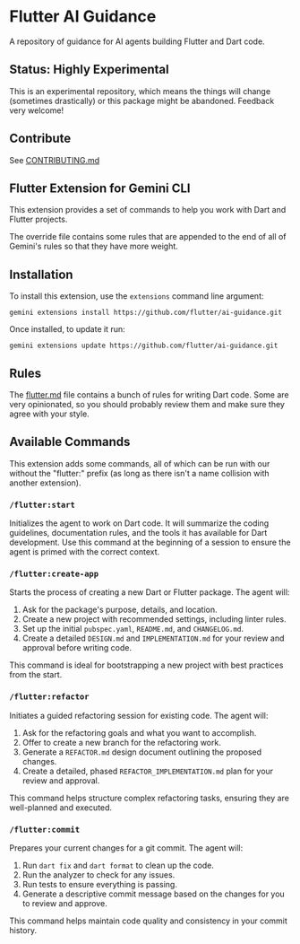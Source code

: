 # Flutter AI Guidance

A repository of guidance for AI agents building Flutter and Dart code.

## Status: Highly Experimental

This is an experimental repository, which means the things will change (sometimes drastically)
or this package might be abandoned. Feedback very welcome!

## Contribute

See [CONTRIBUTING.md](CONTRIBUTING.md)

## Flutter Extension for Gemini CLI

This extension provides a set of commands to help you work with Dart and Flutter projects.

The override file contains some rules that are appended to the end of all of Gemini's rules so that they have more weight.

## Installation

To install this extension, use the `extensions` command line argument:

```shell-command
gemini extensions install https://github.com/flutter/ai-guidance.git
```

Once installed, to update it run:

```shell-command
gemini extensions update https://github.com/flutter/ai-guidance.git
```

## Rules

The [flutter.md](./flutter.md) file contains a bunch of rules for writing Dart code. Some are very opinionated, so you should probably review them and make sure they agree with your style.

## Available Commands

This extension adds some commands, all of which can be run with our without the "flutter:" prefix (as long as there isn't a name collision with another extension).

### `/flutter:start`

Initializes the agent to work on Dart code. It will summarize the coding guidelines, documentation rules, and the tools it has available for Dart development. Use this command at the beginning of a session to ensure the agent is primed with the correct context.

### `/flutter:create-app`

Starts the process of creating a new Dart or Flutter package. The agent will:

1. Ask for the package's purpose, details, and location.
2. Create a new project with recommended settings, including linter rules.
3. Set up the initial `pubspec.yaml`, `README.md`, and `CHANGELOG.md`.
4. Create a detailed `DESIGN.md` and `IMPLEMENTATION.md` for your review and approval before writing code.

This command is ideal for bootstrapping a new project with best practices from the start.

### `/flutter:refactor`

Initiates a guided refactoring session for existing code. The agent will:

1. Ask for the refactoring goals and what you want to accomplish.
2. Offer to create a new branch for the refactoring work.
3. Generate a `REFACTOR.md` design document outlining the proposed changes.
4. Create a detailed, phased `REFACTOR_IMPLEMENTATION.md` plan for your review and approval.

This command helps structure complex refactoring tasks, ensuring they are well-planned and executed.

### `/flutter:commit`

Prepares your current changes for a git commit. The agent will:

1. Run `dart fix` and `dart format` to clean up the code.
2. Run the analyzer to check for any issues.
3. Run tests to ensure everything is passing.
4. Generate a descriptive commit message based on the changes for you to review and approve.

This command helps maintain code quality and consistency in your commit history.
